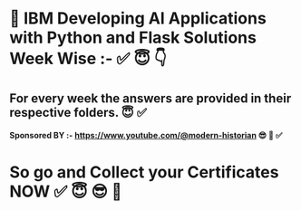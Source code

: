 # 🚀 IBM Developing AI Applications with Python and Flask Solutions Week Wise :- ✅ 😇 👇
## For every week the answers are provided in their respective folders. 😇 ✅
#### Sponsored BY :- https://www.youtube.com/@modern-historian  😎 🚀 ✅
# So go and Collect your Certificates NOW ✅ 😇 😎 💯
